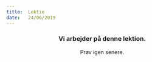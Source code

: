 ```yaml
---
title:  Lektie
date:   24/06/2019
---
```


### <center>Vi arbejder på denne lektion.</center>
<center>Prøv igen senere.</center>